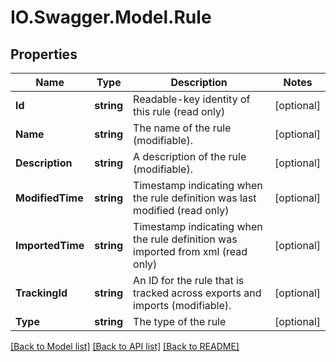 # IO.Swagger.Model.Rule
## Properties

Name | Type | Description | Notes
------------ | ------------- | ------------- | -------------
**Id** | **string** | Readable-key identity of this rule (read only) | [optional] 
**Name** | **string** | The name of the rule (modifiable). | [optional] 
**Description** | **string** | A description of the rule (modifiable). | [optional] 
**ModifiedTime** | **string** | Timestamp indicating when the rule definition was last modified (read only) | [optional] 
**ImportedTime** | **string** | Timestamp indicating when the rule definition was imported from xml (read only) | [optional] 
**TrackingId** | **string** | An ID for the rule that is tracked across exports and imports (modifiable). | [optional] 
**Type** | **string** | The type of the rule | [optional] 

[[Back to Model list]](../README.md#documentation-for-models) [[Back to API list]](../README.md#documentation-for-api-endpoints) [[Back to README]](../README.md)

